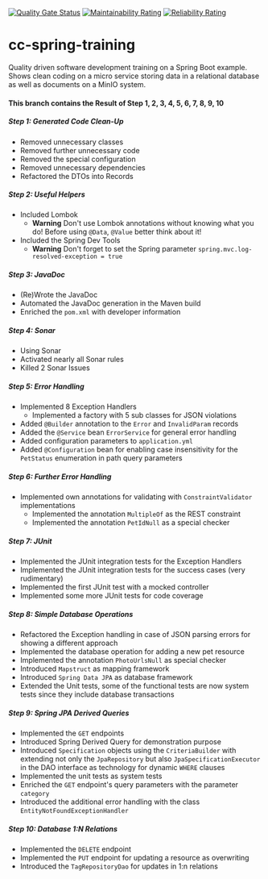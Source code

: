 [![Quality Gate Status](https://sonarcloud.io/api/project_badges/measure?project=dirweis_cc-spring-training&metric=alert_status)](https://sonarcloud.io/dashboard?id=dirweis_cc-spring-training)
[![Maintainability Rating](https://sonarcloud.io/api/project_badges/measure?project=dirweis_cc-spring-training&metric=sqale_rating)](https://sonarcloud.io/dashboard?id=dirweis_cc-spring-training)
[![Reliability Rating](https://sonarcloud.io/api/project_badges/measure?project=dirweis_cc-spring-training&metric=reliability_rating)](https://sonarcloud.io/dashboard?id=dirweis_cc-spring-training)
# cc-spring-training
Quality driven software development training on a Spring Boot example. Shows clean coding on a micro service storing data in a relational database as well as documents on a MinIO system.

#### This branch contains the Result of Step 1, 2, 3, 4, 5, 6, 7, 8, 9, 10
##### Step 1: Generated Code Clean-Up
- Removed unnecessary classes
- Removed further unnecessary code
- Removed the special configuration
- Removed unnecessary dependencies
- Refactored the DTOs into Records

##### Step 2: Useful Helpers
- Included Lombok
     - **Warning** Don't use Lombok annotations without knowing what you do! Before using `@Data`, `@Value` better think about it!
- Included the Spring Dev Tools
     - **Warning** Don't forget to set the Spring parameter `spring.mvc.log-resolved-exception = true`

##### Step 3: JavaDoc
- (Re)Wrote the JavaDoc
- Automated the JavaDoc generation in the Maven build
- Enriched the `pom.xml` with developer information

##### Step 4: Sonar
- Using Sonar
- Activated nearly all Sonar rules
- Killed 2 Sonar Issues

##### Step 5: Error Handling
 - Implemented 8 Exception Handlers
     - Implemented a factory with 5 sub classes for JSON violations
 - Added `@Builder` annotation to the `Error` and `InvalidParam` records
 - Added the `@Service` bean `ErrorService` for general error handling
 - Added configuration parameters to `application.yml`
 - Added `@Configuration` bean for enabling case insensitivity for the `PetStatus` enumeration in path query parameters

##### Step 6: Further Error Handling
 - Implemented own annotations for validating with `ConstraintValidator` implementations
     - Implemented the annotation `MultipleOf` as the REST constraint
     - Implemented the annotation `PetIdNull` as a special checker

##### Step 7: JUnit
 - Implemented the JUnit integration tests for the Exception Handlers
 - Implemented the JUnit integration tests for the success cases (very rudimentary)
 - Implemented the first JUnit test with a mocked controller
 - Implemented some more JUnit tests for code coverage

##### Step 8: Simple Database Operations
 - Refactored the Exception handling in case of JSON parsing errors for showing a different approach
 - Implemented the database operation for adding a new pet resource
 - Implemented the annotation `PhotoUrlsNull` as special checker
 - Introduced `Mapstruct` as mapping framework
 - Introduced `Spring Data JPA` as database framework
 - Extended the Unit tests, some of the functional tests are now system tests since they include database transactions

##### Step 9: Spring JPA Derived Queries
 - Implemented the `GET` endpoints
 - Introduced Spring Derived Query for demonstration purpose
 - Introduced `Specification` objects using the `CriteriaBuilder` with extending not only the `JpaRepository` but also `JpaSpecificationExecutor` in the DAO interface as technology for dynamic `WHERE` clauses 
 - Implemented the unit tests as system tests
 - Enriched the `GET` endpoint's query parameters with the parameter `category`
 - Introduced the additional error handling with the class `EntityNotFoundExceptionHandler`

##### Step 10: Database 1:N Relations
 - Implemented the `DELETE` endpoint
 - Implemented the `PUT` endpoint for updating a resource as overwriting
 - Introduced the `TagRepositoryDao` for updates in 1:n relations
